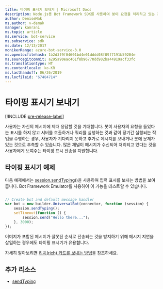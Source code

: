 ```yaml
---
title: 타이핑 표시기 보내기 | Microsoft Docs
description: Node.js용 Bot Framework SDK를 사용하여 봇이 요청을 처리하고 있는 것을 사용자에게 알리기 위해 "please wait"(기다려주십시오.) 표시기를 추가하는 방법에 대해 알아봅니다.
author: DeniseMak
ms.author: v-demak
manager: kamrani
ms.topic: article
ms.service: bot-service
ms.subservice: sdk
ms.date: 12/13/2017
monikerRange: azure-bot-service-3.0
ms.openlocfilehash: 1b2d3f9f04601bd4e01dddd08f09f7191b59204e
ms.sourcegitcommit: a295a90eac461f8b96770dd902ba44919acf33fc
ms.translationtype: HT
ms.contentlocale: ko-KR
ms.lasthandoff: 06/26/2019
ms.locfileid: "67404714"
---
```

# <a name="send-a-typing-indicator"></a>타이핑 표시기 보내기 

[!INCLUDE [pre-release-label](../includes/pre-release-label-v3.md)]

사용자는 자신의 메시지에 제때 응답할 것을 기대합니다. 봇이 사용자의 요청을 들었다는 표시를 하지 않고 서버를 호출하거나 쿼리를 실행하는 것과 같이 장기간 실행되는 작업을 수행하는 경우, 사용자가 기다리지 못하고 추가로 메시지를 보내거나 봇에 문제가 있는 것으로 추측할 수 있습니다.
많은 채널이 메시지가 수신되어 처리되고 있다는 것을 사용자에게 보여주는 타이핑 표시 전송을 지원합니다.


## <a name="typing-indicator-example"></a>타이핑 표시기 예제

다음 예제에서는 [session.sendTyping()][SendTyping]을 사용하여 입력 표시를 보내는 방법을 보여 줍니다.  Bot Framework Emulator를 사용하여 이 기능을 테스트할 수 있습니다.


```javascript

// Create bot and default message handler
var bot = new builder.UniversalBot(connector, function (session) {
    session.sendTyping();
    setTimeout(function () {
        session.send("Hello there...");
    }, 3000);
});
```

이미지가 포함된 메시지가 잘못된 순서로 전송되는 것을 방지하기 위해 메시지 지연을 삽입하는 경우에도 타이핑 표시기가 유용합니다.

자세히 알아보려면 [리치(rich) 카드를 보내는 방법](bot-builder-nodejs-send-rich-cards.md)을 참조하세요.


## <a name="additional-resources"></a>추가 리소스

* [sendTyping][SendTyping]


[SendTyping]: https://docs.botframework.com/node/builder/chat-reference/classes/_botbuilder_d_.session#sendtyping
[IMessage]: http://docs.botframework.com/node/builder/chat-reference/interfaces/_botbuilder_d_.imessage
